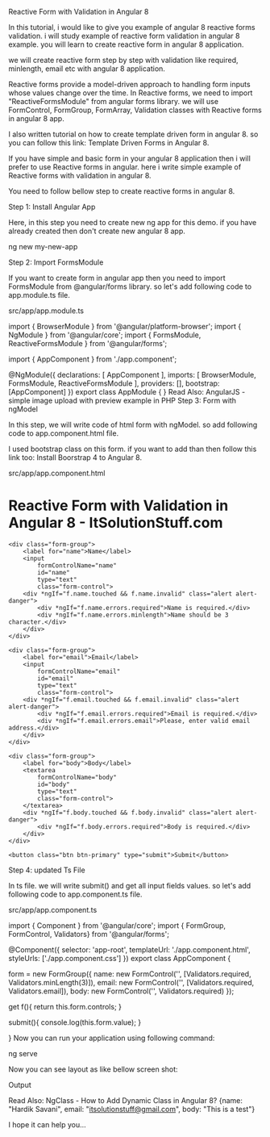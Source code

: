 Reactive Form with Validation in Angular 8


In this tutorial, i would like to give you example of angular 8 reactive forms validation. i will study example of reactive form validation in angular 8 example. you will learn to create reactive form in angular 8 application.

we will create reactive form step by step with validation like required, minlength, email etc with angular 8 application.

Reactive forms provide a model-driven approach to handling form inputs whose values change over the time. In Reactive forms, we need to import "ReactiveFormsModule" from angular forms library. we will use FormControl, FormGroup, FormArray, Validation classes with Reactive forms in angular 8 app.

I also written tutorial on how to create template driven form in angular 8. so you can follow this link: Template Driven Forms in Angular 8.

If you have simple and basic form in your angular 8 application then i will prefer to use Reactive forms in angular. here i write simple example of Reactive forms with validation in angular 8.

You need to follow bellow step to create reactive forms in angular 8.



Step 1: Install Angular App

Here, in this step you need to create new ng app for this demo. if you have already created then don't create new angular 8 app.

ng new my-new-app

Step 2: Import FormsModule

If you want to create form in angular app then you need to import FormsModule from @angular/forms library. so let's add following code to app.module.ts file.

src/app/app.module.ts

import { BrowserModule } from '@angular/platform-browser';
import { NgModule } from '@angular/core';
import { FormsModule, ReactiveFormsModule } from '@angular/forms';
   
import { AppComponent } from './app.component';
   
@NgModule({
  declarations: [
    AppComponent
  ],
  imports: [
    BrowserModule,
    FormsModule,
    ReactiveFormsModule
  ],
  providers: [],
  bootstrap: [AppComponent]
})
export class AppModule { }
Read Also: AngularJS - simple image upload with preview example in PHP
Step 3: Form with ngModel

In this step, we will write code of html form with ngModel. so add following code to app.component.html file.

I used bootstrap class on this form. if you want to add than then follow this link too: Install Boorstrap 4 to Angular 8.

src/app/app.component.html

<h1>Reactive Form with Validation in Angular 8 - ItSolutionStuff.com</h1>
  
<form [formGroup]="form" (ngSubmit)="submit()">
      
    <div class="form-group">
        <label for="name">Name</label>
        <input 
            formControlName="name"
            id="name" 
            type="text" 
            class="form-control">
        <div *ngIf="f.name.touched && f.name.invalid" class="alert alert-danger">
            <div *ngIf="f.name.errors.required">Name is required.</div>
            <div *ngIf="f.name.errors.minlength">Name should be 3 character.</div>
        </div>
    </div>
   
    <div class="form-group">
        <label for="email">Email</label>
        <input 
            formControlName="email"
            id="email" 
            type="text" 
            class="form-control">
        <div *ngIf="f.email.touched && f.email.invalid" class="alert alert-danger">
            <div *ngIf="f.email.errors.required">Email is required.</div>
            <div *ngIf="f.email.errors.email">Please, enter valid email address.</div>
        </div>
    </div>
   
    <div class="form-group">
        <label for="body">Body</label>
        <textarea 
            formControlName="body"
            id="body" 
            type="text" 
            class="form-control">
        </textarea>
        <div *ngIf="f.body.touched && f.body.invalid" class="alert alert-danger">
            <div *ngIf="f.body.errors.required">Body is required.</div>
        </div>
    </div>
  
    <button class="btn btn-primary" type="submit">Submit</button>
</form>
Step 4: updated Ts File

In ts file. we will write submit() and get all input fields values. so let's add following code to app.component.ts file.

src/app/app.component.ts

import { Component } from '@angular/core';
import { FormGroup, FormControl, Validators} from '@angular/forms';
  
@Component({
  selector: 'app-root',
  templateUrl: './app.component.html',
  styleUrls: ['./app.component.css']
})
export class AppComponent {
  
  form = new FormGroup({
    name: new FormControl('', [Validators.required, Validators.minLength(3)]),
    email: new FormControl('', [Validators.required, Validators.email]),
    body: new FormControl('', Validators.required)
  });
  
  get f(){
    return this.form.controls;
  }
  
  submit(){
    console.log(this.form.value);
  }
  
}
Now you can run your application using following command:

ng serve

Now you can see layout as like bellow screen shot:



Output

Read Also: NgClass - How to Add Dynamic Class in Angular 8?
{name: "Hardik Savani", email: "itsolutionstuff@gmail.com", body: "This is a test"}

I hope it can help you...